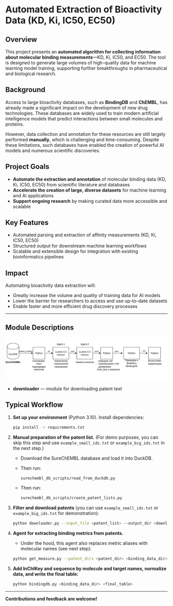 # Automated Extraction of Bioactivity Data (KD, Ki, IC50, EC50)

## Overview

This project presents an **automated algorithm for collecting information about molecular binding measurements**—KD, Ki, IC50, and EC50. The tool is designed to generate large volumes of high-quality data for machine learning model training, supporting further breakthroughs in pharmaceutical and biological research.

## Background

Access to large bioactivity databases, such as **BindingDB** and **ChEMBL**, has already made a significant impact on the development of new drug technologies. These databases are widely used to train modern artificial intelligence models that predict interactions between small molecules and proteins.

However, data collection and annotation for these resources are still largely performed **manually**, which is challenging and time-consuming. Despite these limitations, such databases have enabled the creation of powerful AI models and numerous scientific discoveries.

## Project Goals

* **Automate the extraction and annotation** of molecular binding data (KD, Ki, IC50, EC50) from scientific literature and databases
* **Accelerate the creation of large, diverse datasets** for machine learning and AI applications
* **Support ongoing research** by making curated data more accessible and scalable

## Key Features

* Automated parsing and extraction of affinity measurements (KD, Ki, IC50, EC50)
* Structured output for downstream machine learning workflows
* Scalable and extensible design for integration with existing bioinformatics pipelines

## Impact

Automating bioactivity data extraction will:

* Greatly increase the volume and quality of training data for AI models
* Lower the barrier for researchers to access and use up-to-date datasets
* Enable faster and more efficient drug discovery processes

---

## Module Descriptions

![img.png](img.png)

* **downloader** — module for downloading patent text

## Typical Workflow

1. **Set up your environment** (Python 3.10). Install dependencies:

   ```bash
   pip install -r requirements.txt
   ```
2. **Manual preparation of the patent list.** (For demo purposes, you can skip this step and use `example_small_ids.txt` or `example_big_ids.txt` in the next step.)

   * Download the SureChEMBL database and load it into DuckDB.
   * Then run:

     ```bash
     surechembl_db_scripts/read_from_duckdb.py
     ```
   * Then run:

     ```bash
     surechembl_db_scripts/create_patent_lists.py
     ```
3. **Filter and download patents** (you can use `example_small_ids.txt` or `example_big_ids.txt` for demonstration):

   ```bash
   python downloader.py --input_file <patent_list> --output_dir <download_dir>
   ```
4. **Agent for extracting binding metrics from patents.**

   * Under the hood, this agent also replaces metric aliases with molecular names (see next step):

   ```bash
   python get_measure.py --patent_dirs <patent_dir> <binding_data_dir>
   ```
5. **Add InChIKey and sequence by molecule and target names, normalize data, and write the final table:**

   ```bash
   python bindingdb.py <binding_data_dir> <final_table>
   ```

---

**Contributions and feedback are welcome!**
